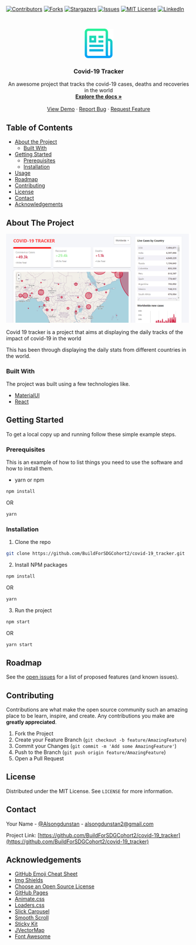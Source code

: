[![Contributors][contributors-shield]][contributors-url]
[![Forks][forks-shield]][forks-url]
[![Stargazers][stars-shield]][stars-url]
[![Issues][issues-shield]][issues-url]
[![MIT License][license-shield]][license-url]
[![LinkedIn][linkedin-shield]][linkedin-url]



<!-- PROJECT LOGO -->
<br />
<p align="center">
  <a href="https://github.com/BuildForSDGCohort2/covid-19_tracker">
    <img src="images/logo.png" alt="Logo" width="80" height="80">
  </a>

  <h3 align="center">Covid-19 Tracker</h3>

  <p align="center">
    An awesome project that tracks the covid-19 cases, deaths and recoveries in the world
    <br />
    <a href="https://github.com/BuildForSDGCohort2/covid-19_tracker"><strong>Explore the docs »</strong></a>
    <br />
    <br />
    <a href="https://github.com/BuildForSDGCohort2/covid-19_tracker">View Demo</a>
    ·
    <a href="https://github.com/BuildForSDGCohort2/covid-19_tracker/issues">Report Bug</a>
    ·
    <a href="https://github.com/BuildForSDGCohort2/covid-19_tracker/issues">Request Feature</a>
  </p>
</p>



<!-- TABLE OF CONTENTS -->
## Table of Contents

* [About the Project](#about-the-project)
  * [Built With](#built-with)
* [Getting Started](#getting-started)
  * [Prerequisites](#prerequisites)
  * [Installation](#installation)
* [Usage](#usage)
* [Roadmap](#roadmap)
* [Contributing](#contributing)
* [License](#license)
* [Contact](#contact)
* [Acknowledgements](#acknowledgements)



<!-- ABOUT THE PROJECT -->
## About The Project

[![Product Name Screen Shot][product-screenshot]](https://covid-19-app-17f14.web.app)

Covid 19 tracker is a project that aims at displaying the daily tracks of the impact of covid-19 in the world

This has been through displaying the daily stats from different countries in the world.

### Built With
The project was built using a few technologies like.
* [MaterialUI](https://material-ui.com)
* [React](https://reactjs.org)



<!-- GETTING STARTED -->
## Getting Started

To get a local copy up and running follow these simple example steps.

### Prerequisites

This is an example of how to list things you need to use the software and how to install them.
* yarn or npm
```sh
npm install 
```
OR
```sh
yarn 
```

### Installation

1. Clone the repo
```sh
git clone https://github.com/BuildForSDGCohort2/covid-19_tracker.git
```
2. Install NPM packages
```sh
npm install
```

OR
```sh
yarn
```
3. Run  the project
```sh
npm start
```
OR

```sh
yarn start
```



<!-- ROADMAP -->
## Roadmap

See the [open issues](https://github.com/BuildForSDGCohort2/covid-19_tracker/issues) for a list of proposed features (and known issues).



<!-- CONTRIBUTING -->
## Contributing

Contributions are what make the open source community such an amazing place to be learn, inspire, and create. Any contributions you make are **greatly appreciated**.

1. Fork the Project
2. Create your Feature Branch (`git checkout -b feature/AmazingFeature`)
3. Commit your Changes (`git commit -m 'Add some AmazingFeature'`)
4. Push to the Branch (`git push origin feature/AmazingFeature`)
5. Open a Pull Request



<!-- LICENSE -->
## License

Distributed under the MIT License. See `LICENSE` for more information.



<!-- CONTACT -->
## Contact

Your Name - [@Alsongdunstan](https://twitter.com/Alsongdunstan) - alsongdunstan2@gmail.com

Project Link: [https://github.com/BuildForSDGCohort2/covid-19_tracker](https://github.com/BuildForSDGCohort2/covid-19_tracker)



<!-- ACKNOWLEDGEMENTS -->
## Acknowledgements
* [GitHub Emoji Cheat Sheet](https://www.webpagefx.com/tools/emoji-cheat-sheet)
* [Img Shields](https://shields.io)
* [Choose an Open Source License](https://choosealicense.com)
* [GitHub Pages](https://pages.github.com)
* [Animate.css](https://daneden.github.io/animate.css)
* [Loaders.css](https://connoratherton.com/loaders)
* [Slick Carousel](https://kenwheeler.github.io/slick)
* [Smooth Scroll](https://github.com/cferdinandi/smooth-scroll)
* [Sticky Kit](http://leafo.net/sticky-kit)
* [JVectorMap](http://jvectormap.com)
* [Font Awesome](https://fontawesome.com)





<!-- MARKDOWN LINKS & IMAGES -->
<!-- https://www.markdownguide.org/basic-syntax/#reference-style-links -->
[contributors-shield]: https://img.shields.io/github/contributors/BuildForSDGCohort2/covid-19_tracker.svg?style=flat-square
[contributors-url]: https://github.com/BuildForSDGCohort2/covid-19_tracker/graphs/contributors
[forks-shield]: https://img.shields.io/github/forks/BuildForSDGCohort2/covid-19_tracker.svg?style=flat-square
[forks-url]: https://github.com/BuildForSDGCohort2/covid-19_tracker/network/members
[stars-shield]: https://img.shields.io/github/stars/BuildForSDGCohort2/covid-19_tracker.svg?style=flat-square
[stars-url]: https://github.com/BuildForSDGCohort2/covid-19_tracker/stargazers
[issues-shield]: https://img.shields.io/github/issues/BuildForSDGCohort2/covid-19_tracker.svg?style=flat-square
[issues-url]: https://github.com/BuildForSDGCohort2/covid-19_tracker/issues
[license-shield]: https://img.shields.io/github/license/BuildForSDGCohort2/covid-19_tracker.svg?style=flat-square
[license-url]: https://github.com/BuildForSDGCohort2/covid-19_tracker/LICENSE.txt
[linkedin-shield]: https://img.shields.io/badge/-LinkedIn-black.svg?style=flat-square&logo=linkedin&colorB=555
[linkedin-url]: https://linkedin.com/in/oburusule-dustan-246187111/
[product-screenshot]: images/webapp.png
